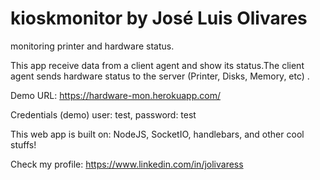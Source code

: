 # kioskmonitor by José Luis Olivares
monitoring printer and hardware status. 

This app receive data from a client agent and show its status.The client agent sends hardware status to the server (Printer, Disks, Memory, etc) .

Demo URL: https://hardware-mon.herokuapp.com/ 

Credentials (demo)
user: test,
password: test


This web app is built on: NodeJS, SocketIO, handlebars, and other cool stuffs!



Check my profile:
https://www.linkedin.com/in/jolivaress
